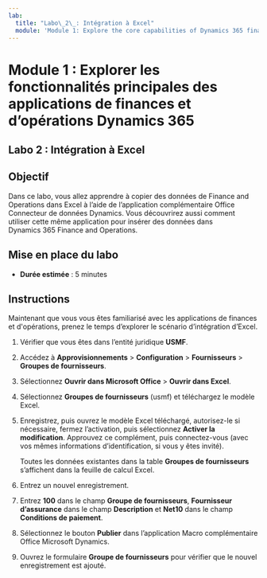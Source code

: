 ```yaml
---
lab:
  title: "Labo\_2\_: Intégration à Excel"
  module: 'Module 1: Explore the core capabilities of Dynamics 365 finance and operations apps'
---
```


# Module 1 : Explorer les fonctionnalités principales des applications de finances et d’opérations Dynamics 365

## Labo 2 : Intégration à Excel

## Objectif

Dans ce labo, vous allez apprendre à copier des données de Finance and Operations dans Excel à l’aide de l’application complémentaire Office Connecteur de données Dynamics. Vous découvrirez aussi comment utiliser cette même application pour insérer des données dans Dynamics 365 Finance and Operations. 

## Mise en place du labo

   - **Durée estimée** : 5 minutes

## Instructions

Maintenant que vous vous êtes familiarisé avec les applications  de finances et d'opérations, prenez le temps d’explorer le scénario d’intégration d’Excel.

1.  Vérifier que vous êtes dans l’entité juridique **USMF**.

2.  Accédez à **Approvisionnements** > **Configuration** > **Fournisseurs** > **Groupes de fournisseurs**.

3.  Sélectionnez **Ouvrir dans Microsoft Office** > **Ouvrir dans Excel**.

4.  Sélectionnez **Groupes de fournisseurs** (usmf) et téléchargez le modèle Excel.

5.  Enregistrez, puis ouvrez le modèle Excel téléchargé, autorisez-le si nécessaire, fermez l’activation, puis sélectionnez **Activer la modification**. Approuvez ce complément, puis connectez-vous (avec vos mêmes informations d’identification, si vous y êtes invité).

    Toutes les données existantes dans la table **Groupes de fournisseurs** s’affichent dans la feuille de calcul Excel.

6.  Entrez un nouvel enregistrement.

7.  Entrez **100** dans le champ **Groupe de fournisseurs**, **Fournisseur d’assurance** dans le champ **Description** et **Net10** dans le champ **Conditions de paiement**.

8.  Sélectionnez le bouton **Publier** dans l’application Macro complémentaire Office Microsoft Dynamics.

9.  Ouvrez le formulaire **Groupe de fournisseurs** pour vérifier que le nouvel enregistrement est ajouté.

